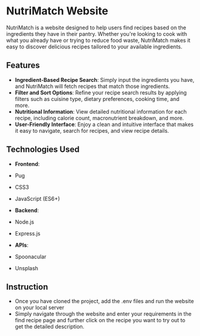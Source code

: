 # NutriMatch Website

NutriMatch is a website designed to help users find recipes based on the ingredients they have in their pantry. Whether you're looking to cook with what you already have or trying to reduce food waste, NutriMatch makes it easy to discover delicious recipes tailored to your available ingredients.

## Features

- **Ingredient-Based Recipe Search**: Simply input the ingredients you have, and NutriMatch will fetch recipes that match those ingredients.
- **Filter and Sort Options**: Refine your recipe search results by applying filters such as cuisine type, dietary preferences, cooking time, and more.
- **Nutritional Information**: View detailed nutritional information for each recipe, including calorie count, macronutrient breakdown, and more.
- **User-Friendly Interface**: Enjoy a clean and intuitive interface that makes it easy to navigate, search for recipes, and view recipe details.
  
## Technologies Used

- **Frontend**:
- Pug
- CSS3
- JavaScript (ES6+)

- **Backend**:
- Node.js
- Express.js


- **APIs**:
- Spoonacular
- Unsplash

## Instruction
- Once you have cloned the project, add the .env files and run the website on your local server
- Simply navigate through the website and enter your requirements in the find recipe page and further click on the recipe you want to try out to get the detailed description.




